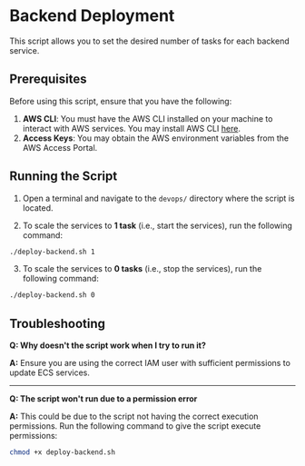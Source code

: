 # Backend Deployment

This script allows you to set the desired number of tasks for each backend service.

## Prerequisites

Before using this script, ensure that you have the following:

1. **AWS CLI**: You must have the AWS CLI installed on your machine to interact with AWS services. You may install AWS CLI [here](https://docs.aws.amazon.com/cli/latest/userguide/getting-started-install.html).
2. **Access Keys**: You may obtain the AWS environment variables from the AWS Access Portal.

## Running the Script

1. Open a terminal and navigate to the `devops/` directory where the script is located.

2. To scale the services to **1 task** (i.e., start the services), run the following command:

```bash
./deploy-backend.sh 1
```

3. To scale the services to **0 tasks** (i.e., stop the services), run the following command:

```bash
./deploy-backend.sh 0
```

## Troubleshooting

**Q: Why doesn't the script work when I try to run it?**

**A:** Ensure you are using the correct IAM user with sufficient permissions to update ECS services.

---

**Q: The script won't run due to a permission error**

**A:** This could be due to the script not having the correct execution permissions. Run the following command to give the script execute permissions:

```bash
chmod +x deploy-backend.sh
```



